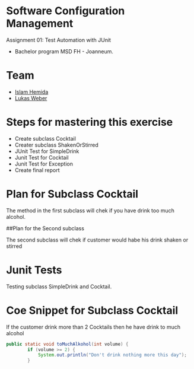 # Software Configuration Management #

Assignment 01: Test Automation with JUnit

- Bachelor program MSD FH - Joanneum.


Team
=====
- [Islam Hemida][islam1992]
- [Lukas Weber][iamLukWeb]


Steps for mastering this exercise 
=====

- Create subclass Cocktail
- Creater subclass ShakenOrStirred
- JUnit Test for SimpleDrink
- Junit Test for Cocktail
- Junit Test for Exception
- Create final report

Plan for Subclass Cocktail
=====

The method in the first subclass will chek if you have drink too much alcohol. 

##Plan for the Second subclass 

The second subclass will chek if customer would habe his drink shaken or stirred

Junit Tests
=====

Testing subclass SimpleDrink and Cocktail. 

Coe Snippet for Subclass Cocktail
=====

If the customer drink more than 2 Cocktails then he have drink to much alcohol

```Java 
public static void toMuchAlkohol(int volume) {
        if (volume >= 2) {
            System.out.println("Don't drink nothing more this day");
        }
 ```



[islam1992]: https://github.com/Islam1992
[iamLukWeb]: https://github.com/iamWebLuk
